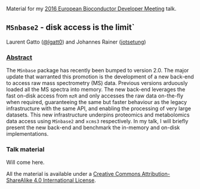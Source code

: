 Material for my [2016 European Bioconductor Developer
Meeting](http://scicore.ch/events/eurobioc2016/) talk. 


## `MSnbase2` - disk access is the limit`

Laurent Gatto ([@lgatt0](https://twitter.com/lgatt0)) and Johannes
Rainer ([jotsetung](https://twitter.com/jotsetung))

### [Abstract](https://github.com/lgatto/EuroBioc2016-Basel-MSnbase2/blob/master/ABSTRACT.md)

The `MSnbase` package has recently been bumped to version 2.0. The
major update that warranted this promotion is the development of a new
back-end to access raw mass spectrometry (MS) data. Previous versions
arduously loaded all the MS spectra into memory. The new back-end
leverages the fast on-disk access from `mzR` and only accesses the raw
data on-the-fly when required, guaranteeing the same but faster
behaviour as the legacy infrastructure with the same API, and enabling
the processing of very large datasets. This new infrastructure
underpins proteomics and metabolomics data access using `MSnbase2` and
`xcms3` respectively. In my talk, I will briefly present the new
back-end and benchmark the in-memory and on-disk implementations.

### Talk material

Will come here.


All the material is available under a [Creative Commons
Attribution-ShareAlike 4.0 International
License](https://creativecommons.org/licenses/by-sa/4.0/).
